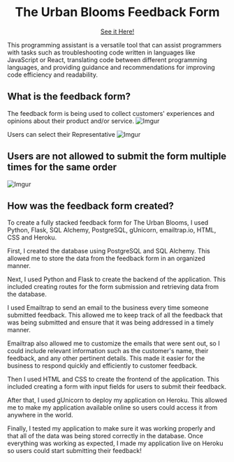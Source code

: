 <p align= "center">
  <h1 align= "center">The Urban Blooms Feedback Form</h1>
</p>
<a href="https://theurbanbloomsfeedback.herokuapp.com/"><p align="center">See it Here!</p></a>

This programming assistant is a versatile tool that can assist programmers with tasks such as troubleshooting code written in languages like JavaScript or React, translating code between different programming languages, and providing guidance and recommendations for improving code efficiency and readability.

## What is the feedback form?
The feedback form is being used to collect customers' experiences and opinions about their product and/or service.
![Imgur](https://i.imgur.com/QCapDzu.png)

Users can select their Representative
![Imgur](https://i.imgur.com/Hh92X8m.png)

## Users are not allowed to submit the form multiple times for the same order
![Imgur](https://i.imgur.com/vxsWfVA.png)


## How was the feedback form created?

To create a fully stacked feedback form for The Urban Blooms, I used Python, Flask, SQL Alchemy, PostgreSQL, gUnicorn, emailtrap.io, HTML, CSS and Heroku. 

First, I created the database using PostgreSQL and SQL Alchemy. This allowed me to store the data from the feedback form in an organized manner. 

Next, I used Python and Flask to create the backend of the application. This included creating routes for the form submission and retrieving data from the database. 

I used Emailtrap to send an email to the business every time someone submitted feedback. This allowed me to keep track of all the feedback that was being submitted and ensure that it was being addressed in a timely manner.

Emailtrap also allowed me to customize the emails that were sent out, so I could include relevant information such as the customer's name, their feedback, and any other pertinent details. This made it easier for the business to respond quickly and efficiently to customer feedback.

Then I used HTML and CSS to create the frontend of the application. This included creating a form with input fields for users to submit their feedback. 

After that, I used gUnicorn to deploy my application on Heroku. This allowed me to make my application available online so users could access it from anywhere in the world. 

Finally, I tested my application to make sure it was working properly and that all of the data was being stored correctly in the database. Once everything was working as expected, I made my application live on Heroku so users could start submitting their feedback!
